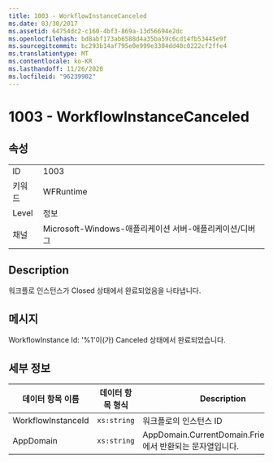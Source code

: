 ```yaml
---
title: 1003 - WorkflowInstanceCanceled
ms.date: 03/30/2017
ms.assetid: 64754dc2-c160-4bf3-869a-13d56694e2dc
ms.openlocfilehash: bd8abf173ab6588d4a35ba59c6cd14fb53445e9f
ms.sourcegitcommit: bc293b14af795e0e999e3304dd40c0222cf2ffe4
ms.translationtype: MT
ms.contentlocale: ko-KR
ms.lasthandoff: 11/26/2020
ms.locfileid: "96239902"
---
```

# <a name="1003---workflowinstancecanceled"></a>1003 - WorkflowInstanceCanceled

## <a name="properties"></a>속성  
  
|||  
|-|-|  
|ID|1003|  
|키워드|WFRuntime|  
|Level|정보|  
|채널|Microsoft-Windows-애플리케이션 서버-애플리케이션/디버그|  
  
## <a name="description"></a>Description  

 워크플로 인스턴스가 Closed 상태에서 완료되었음을 나타냅니다.  
  
## <a name="message"></a>메시지  

 WorkflowInstance Id: '%1'이(가) Canceled 상태에서 완료되었습니다.  
  
## <a name="details"></a>세부 정보  
  
|데이터 항목 이름|데이터 항목 형식|Description|  
|--------------------|--------------------|-----------------|  
|WorkflowInstanceId|`xs:string`|워크플로의 인스턴스 ID|  
|AppDomain|`xs:string`|AppDomain.CurrentDomain.FriendlyName에서 반환되는 문자열입니다.|
